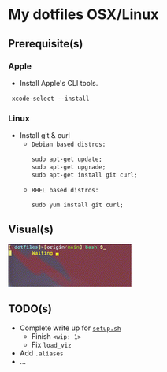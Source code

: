 # My dotfiles OSX/Linux

## Prerequisite(s)
### Apple
* Install Apple's CLI tools.
```
 xcode-select --install
```
### Linux
* Install git & curl
	* `Debian based distros:`
	  ``` 
 	  sudo apt-get update;
 	  sudo apt-get upgrade; 
 	  sudo apt-get install git curl;
	  ```
	* `RHEL based distros:`
	  ```
 	  sudo yum install git curl;
	  ```


## Visual(s)
![waiting](./miscellaneous/waiting.gif)

## TODO(s)

* Complete write up for [`setup.sh`](./setup.sh)
  * Finish `<wip: 1>`
  * Fix `load_viz`
* Add `.aliases`
* ...
